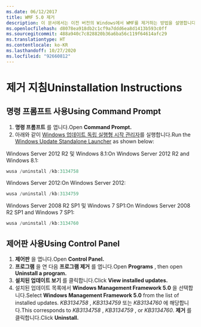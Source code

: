 ```yaml
---
ms.date: 06/12/2017
title: WMF 5.0 제거
description: 이 문서에서는 이전 버전의 Windows에서 WMF를 제거하는 방법을 설명합니다.
ms.openlocfilehash: d8078ea918db2c1cf9a7ddd6ea8d1413b593c0ff
ms.sourcegitcommit: 488a940c7c828820b36a6ba56c119f64614afc29
ms.translationtype: HT
ms.contentlocale: ko-KR
ms.lasthandoff: 10/27/2020
ms.locfileid: "92660812"
---
```

# <a name="uninstallation-instructions"></a><span data-ttu-id="18981-103">제거 지침</span><span class="sxs-lookup"><span data-stu-id="18981-103">Uninstallation Instructions</span></span>

## <a name="using-command-prompt"></a><span data-ttu-id="18981-104">명령 프롬프트 사용</span><span class="sxs-lookup"><span data-stu-id="18981-104">Using Command Prompt</span></span>

1. <span data-ttu-id="18981-105">**명령 프롬프트** 를 엽니다.</span><span class="sxs-lookup"><span data-stu-id="18981-105">Open **Command Prompt.**</span></span>
2. <span data-ttu-id="18981-106">아래와 같이 [Windows 업데이트 독립 실행형 시작 관리자](https://support.microsoft.com/kb/934307)를 실행합니다.</span><span class="sxs-lookup"><span data-stu-id="18981-106">Run the [Windows Update Standalone Launcher](https://support.microsoft.com/kb/934307) as shown below:</span></span>

<span data-ttu-id="18981-107">Windows Server 2012 R2 및 Windows 8.1:</span><span class="sxs-lookup"><span data-stu-id="18981-107">On Windows Server 2012 R2 and Windows 8.1:</span></span>

```powershell
wusa /uninstall /kb:3134758
```

<span data-ttu-id="18981-108">Windows Server 2012:</span><span class="sxs-lookup"><span data-stu-id="18981-108">On Windows Server 2012:</span></span>

```powershell
wusa /uninstall /kb:3134759
```

<span data-ttu-id="18981-109">Windows Server 2008 R2 SP1 및 Windows 7 SP1:</span><span class="sxs-lookup"><span data-stu-id="18981-109">On Windows Server 2008 R2 SP1 and Windows 7 SP1:</span></span>

```powershell
wusa /uninstall /kb:3134760
```

## <a name="using-control-panel"></a><span data-ttu-id="18981-110">제어판 사용</span><span class="sxs-lookup"><span data-stu-id="18981-110">Using Control Panel</span></span>

1. <span data-ttu-id="18981-111">**제어판** 을 엽니다.</span><span class="sxs-lookup"><span data-stu-id="18981-111">Open **Control Panel.**</span></span>
2. <span data-ttu-id="18981-112">**프로그램** 을 연 다음 **프로그램 제거** 를 엽니다.</span><span class="sxs-lookup"><span data-stu-id="18981-112">Open **Programs** , then open **Uninstall a program.**</span></span>
3. <span data-ttu-id="18981-113">**설치된 업데이트 보기** 를 클릭합니다.</span><span class="sxs-lookup"><span data-stu-id="18981-113">Click **View installed updates.**</span></span>
4. <span data-ttu-id="18981-114">설치된 업데이트 목록에서 **Windows Management Framework 5.0** 을 선택합니다.</span><span class="sxs-lookup"><span data-stu-id="18981-114">Select **Windows Management Framework 5.0** from the list of installed updates.</span></span> <span data-ttu-id="18981-115">*KB3134758* , *KB3134759* 또는 *KB3134760* 에 해당합니다.</span><span class="sxs-lookup"><span data-stu-id="18981-115">This corresponds to *KB3134758* , *KB3134759* , or *KB3134760*.</span></span> <span data-ttu-id="18981-116">**제거** 를 클릭합니다.</span><span class="sxs-lookup"><span data-stu-id="18981-116">Click **Uninstall.**</span></span>
